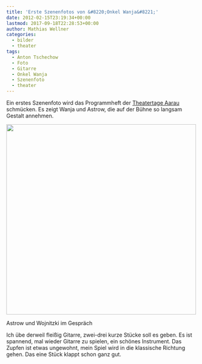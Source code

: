 ```yaml
---
title: 'Erste Szenenfotos von &#8220;Onkel Wanja&#8221;'
date: 2012-02-15T23:19:34+00:00
lastmod: 2017-09-18T22:28:53+00:00
author: Mathias Wellner
categories:
  - bilder
  - theater
tags:
  - Anton Tschechow
  - Foto
  - Gitarre
  - Onkel Wanja
  - Szenenfoto
  - theater
---
```

Ein erstes Szenenfoto wird das Programmheft der [Theatertage Aarau](http://www.theatertage.ch) schmücken. Es zeigt Wanja und Astrow, die auf der Bühne so langsam Gestalt annehmen. 

<div style="width: 510px" class="wp-caption aligncenter">
  <img src="https://lh6.googleusercontent.com/-eCp4QUXCqX4/T0Vf9FbMS_I/AAAAAAAAAVg/wmkn1mcHkb0/s800/aarau.jpg" height="500" width="500" />
  
  <p class="wp-caption-text">
    Astrow und Wojnitzki im Gespräch<br />
  </p>
</div>

Ich übe derweil fleißig Gitarre, zwei-drei kurze Stücke soll es geben. Es ist spannend, mal wieder Gitarre zu spielen, ein schönes Instrument. Das Zupfen ist etwas ungewohnt, mein Spiel wird in die klassische Richtung gehen. Das eine Stück klappt schon ganz gut.
